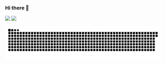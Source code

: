 ### Hi there 👋
 <div> 
  <a href = "mailto:rafa.veloso.d.s@gmail.com"><img src="https://img.shields.io/badge/-Gmail-%23333?style=for-the-badge&logo=gmail&logoColor=white" target="_blank"></a>
  <a href="https://www.linkedin.com/in/rafael-veloso-da-silva-%E2%98%81%EF%B8%8F-092947118/" target="_blank"><img src="https://img.shields.io/badge/-LinkedIn-%230077B5?style=for-the-badge&logo=linkedin&logoColor=white" target="_blank"></a> 
 
  ![Snake animation](https://github.com/rafaelvelosoAZ/rafaelvelosoAZ/blob/output/github-contribution-grid-snake.svg)
 
</div>
